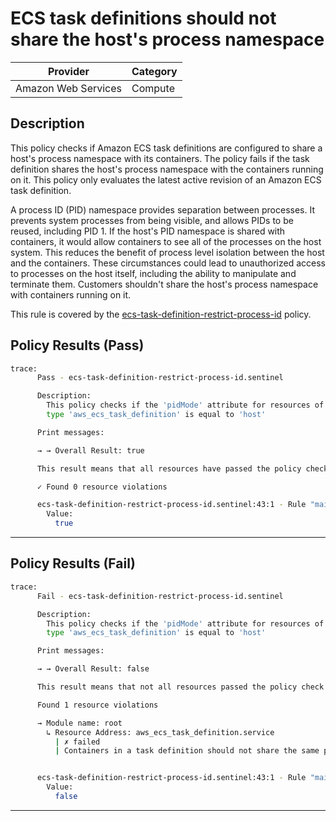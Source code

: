# ECS task definitions should not share the host's process namespace

| Provider            | Category     |
|---------------------|--------------|
| Amazon Web Services | Compute      |

## Description

This policy checks if Amazon ECS task definitions are configured to share a host's process namespace with its containers. The policy fails if the task definition shares the host's process namespace with the containers running on it. This policy only evaluates the latest active revision of an Amazon ECS task definition.

A process ID (PID) namespace provides separation between processes. It prevents system processes from being visible, and allows PIDs to be reused, including PID 1. If the host's PID namespace is shared with containers, it would allow containers to see all of the processes on the host system. This reduces the benefit of process level isolation between the host and the containers. These circumstances could lead to unauthorized access to processes on the host itself, including the ability to manipulate and terminate them. Customers shouldn't share the host's process namespace with containers running on it.

This rule is covered by the [ecs-task-definition-restrict-process-id](../../policies/ecs-task-definition-restrict-process-id.sentinel) policy.

## Policy Results (Pass)
```bash
trace:
      Pass - ecs-task-definition-restrict-process-id.sentinel

      Description:
        This policy checks if the 'pidMode' attribute for resources of
        type 'aws_ecs_task_definition' is equal to 'host'

      Print messages:

      → → Overall Result: true

      This result means that all resources have passed the policy check for the policy ecs-task-definition-restrict-process-id.

      ✓ Found 0 resource violations

      ecs-task-definition-restrict-process-id.sentinel:43:1 - Rule "main"
        Value:
          true
```

---

## Policy Results (Fail)
```bash
trace:
      Fail - ecs-task-definition-restrict-process-id.sentinel

      Description:
        This policy checks if the 'pidMode' attribute for resources of
        type 'aws_ecs_task_definition' is equal to 'host'

      Print messages:

      → → Overall Result: false

      This result means that not all resources passed the policy check and the protected behavior is not allowed for the policy ecs-task-definition-restrict-process-id.

      Found 1 resource violations

      → Module name: root
        ↳ Resource Address: aws_ecs_task_definition.service
          | ✗ failed
          | Containers in a task definition should not share the same process namespace as that of the host. Refer to https://docs.aws.amazon.com/securityhub/latest/userguide/ecs-controls.html#ecs-3 for more details.


      ecs-task-definition-restrict-process-id.sentinel:43:1 - Rule "main"
        Value:
          false
```

---